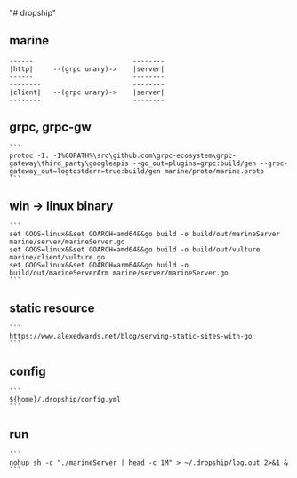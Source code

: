 "# dropship"

## marine
```
------                         --------
|http|     --(grpc unary)->    |server|
------                         --------
--------                       --------
|client|   --(grpc unary)->    |server|
--------                       -------- 
```

## grpc, grpc-gw
    ```
    protoc -I. -I%GOPATH%\src\github.com\grpc-ecosystem\grpc-gateway\third_party\googleapis --go_out=plugins=grpc:build/gen --grpc-gateway_out=logtostderr=true:build/gen marine/proto/marine.proto
    ```
## win -> linux binary
    ```
    set GOOS=linux&&set GOARCH=amd64&&go build -o build/out/marineServer marine/server/marineServer.go
    set GOOS=linux&&set GOARCH=amd64&&go build -o build/out/vulture marine/client/vulture.go
    set GOOS=linux&&set GOARCH=arm64&&go build -o build/out/marineServerArm marine/server/marineServer.go
    ```
## static resource
    ```
    https://www.alexedwards.net/blog/serving-static-sites-with-go
    ```
    
## config
    ```
    ${home}/.dropship/config.yml
    ```
## run
    ```
    nohup sh -c "./marineServer | head -c 1M" > ~/.dropship/log.out 2>&1 &
    ```